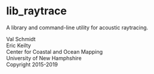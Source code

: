 # lib_raytrace

A library and command-line utility for acoustic raytracing.

Val Schmidt  
Eric Keilty  
Center for Coastal and Ocean Mapping   
University of New Hamphshire  
Copyright 2015-2019
